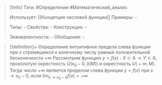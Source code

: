 > [!info]
> Тэги: #Определение #Математический_анализ   
> 
> Использует: [[Концепция числовой функции]]
> Примеры: *-*
> 
> Типы: *-*
> Свойства: *-*
> Конструкции: *-*
> 
> Эквивалентности: *-*
> Обобщения: *-*

> [!definition]+ Определение интуитивное предела слева функции при $x$ стремящемся к конечному числу равный положительной бесконечности $+\infty$ 
> Рассмотрим функцию $y=f(x):X \subset \mathbb{R}\rightarrow Y \subset \mathbb{R}$, проколотую окрестность $\dot U\big(x_0-0, \delta(M)\big)$ и окрестность $U\big(+\infty, M\big)$. Тогда число $+\infty$ является пределом слева функции $y = f(x)$ при $x \to x_0 - 0$, если $\displaystyle\lim_{x \to x_0 - 0} f(x) = +\infty$